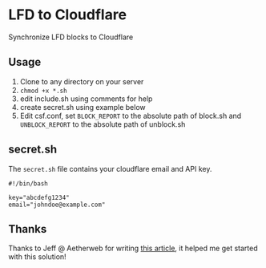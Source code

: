 # LFD to Cloudflare

Synchronize LFD blocks to Cloudflare

## Usage

1. Clone to any directory on your server
2. `chmod +x *.sh`
3. edit include.sh using comments for help
4. create secret.sh using example below
5. Edit csf.conf, set `BLOCK_REPORT` to the absolute path of block.sh and `UNBLOCK_REPORT` to the absolute path of unblock.sh

## secret.sh

The `secret.sh` file contains your cloudflare email and API key.

```
#!/bin/bash

key="abcdefg1234"
email="johndoe@example.com"
```

## Thanks

Thanks to Jeff @ Aetherweb for writing [this article](http://www.aetherweb.co.uk/automatically-adding-configserver-firewall-csf-firewall-blocks-to-cloudflare/), it helped me get started with this solution!

